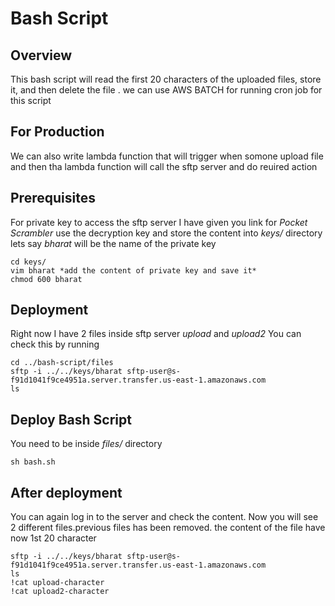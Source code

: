 # Bash Script

## Overview
This bash script will read the first 20 characters of the uploaded files, store it, and then delete the file . we can use AWS BATCH for running cron job for this script


## For Production
We can also write lambda function that will trigger when somone upload file and then tha lambda function will call the sftp server and do reuired action

##  Prerequisites

For private key to access the sftp server I have given you link for *Pocket Scrambler* use the decryption key and store the content into  *keys/* directory
lets say *bharat* will be the name of the private key

```
cd keys/
vim bharat *add the content of private key and save it*
chmod 600 bharat

```

## Deployment

Right now I have 2 files inside sftp server  *upload* and *upload2*
You can check this by running

```
cd ../bash-script/files
sftp -i ../../keys/bharat sftp-user@s-f91d1041f9ce4951a.server.transfer.us-east-1.amazonaws.com
ls

```
## Deploy Bash Script
You need to be inside *files/* directory

```
sh bash.sh

```

## After deployment
You can again log in to the server and check the content. Now you will see 2 different files.previous files has been removed. the content of the file have now 1st 20 character 

```
sftp -i ../../keys/bharat sftp-user@s-f91d1041f9ce4951a.server.transfer.us-east-1.amazonaws.com
ls
!cat upload-character
!cat upload2-character
```
